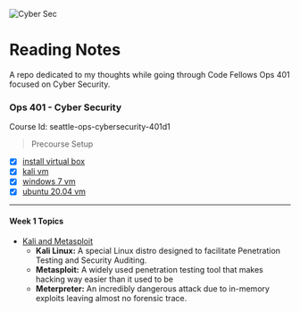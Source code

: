 ![Cyber Sec](https://images.techhive.com/images/article/2014/12/password-protection-100536243-orig.jpg)
# Reading Notes

A repo dedicated to my thoughts while going through Code Fellows Ops 401 focused on Cyber Security.

### Ops 401 - Cyber Security 
Course Id: seattle-ops-cybersecurity-401d1

> Precourse Setup
- [x]  [install virtual box](https://www.virtualbox.org/)
- [x]  [kali vm](https://www.offensive-security.com/kali-linux-vm-vmware-virtualbox-image-download/#1572305786534-030ce714-cc3b)
- [x]  [windows 7 vm](https://developer.microsoft.com/en-us/microsoft-edge/tools/vms/)
- [x]  [ubuntu 20.04 vm](https://www.linuxvmimages.com/images/ubuntu-2004/)

---

#### Week 1 Topics
- [Kali and Metasploit](./ops-401/01.md)  
    - **Kali Linux:** A special Linux distro designed to facilitate Penetration Testing and Security Auditing. 
    - **Metasploit:** A widely used penetration testing tool that makes hacking way easier than it used to be
    - **Meterpreter:** An incredibly dangerous attack due to in-memory exploits leaving almost no forensic trace.
  
